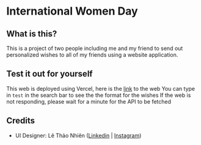 # International Women Day
## What is this?
This is a project of two people including me and my friend to send out personalized wishes to all of my friends using a website application.

## Test it out for yourself
This web is deployed using Vercel, here is the [link](https://international-women-day.vercel.app/) to the web
You can type in `test` in the search bar to see the the format for the wishes
If the web is not responding, please wait for a minute for the API to be fetched

## Credits
- UI Designer: Lê Thảo Nhiên ([Linkedin]() | [Instagram](https://www.instagram.com/nhiinbeocutenhattrendoi/))